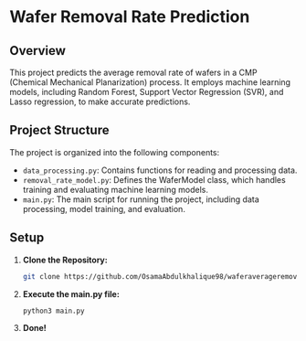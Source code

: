 # Wafer Removal Rate Prediction

## Overview

This project predicts the average removal rate of wafers in a CMP (Chemical Mechanical Planarization) process. It employs machine learning models, including Random Forest, Support Vector Regression (SVR), and Lasso regression, to make accurate predictions.

## Project Structure

The project is organized into the following components:

- `data_processing.py`: Contains functions for reading and processing data.
- `removal_rate_model.py`: Defines the WaferModel class, which handles training and evaluating machine learning models.
- `main.py`: The main script for running the project, including data processing, model training, and evaluation.

## Setup

1. **Clone the Repository:**
   ```bash
   git clone https://github.com/OsamaAbdulkhalique98/waferaverageremovalrateprediction.git
   ```
2. **Execute the main.py file:**
   ```cmd
   python3 main.py
   ```
3. **Done!**

